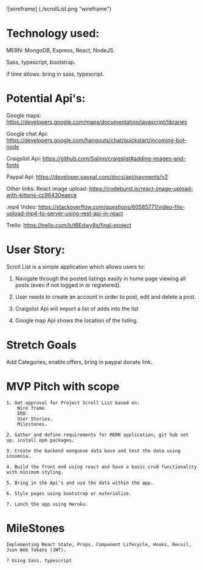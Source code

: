 ![wireframe] (./scrollList.png "wireframe")


# Technology used:

MERN: MongoDB, Express, React, NodeJS.

Sass, typescript, bootstrap.

if time allows: bring in sass, typescript.

# Potential Api's:

Google maps: 
https://developers.google.com/maps/documentation/javascript/libraries

Google chat Api:
https://developers.google.com/hangouts/chat/quickstart/incoming-bot-node

Craigslist Api:
https://github.com/Salinn/craigslist#adding-images-and-fonts

Paypal Api:
https://developer.paypal.com/docs/api/payments/v2

Other links:
React image upload:
https://codeburst.io/react-image-upload-with-kittens-cc96430eaece

.mp4 Video:
https://stackoverflow.com/questions/60585771/video-file-upload-mp4-to-server-using-rest-api-in-react

Trello:
https://trello.com/b/tBEdwy8s/final-project



# User Story:

Scroll List is a simple application which allows users to:

1. Navigate through the posted listings easily in home page viewing all posts (even if not logged in or registered).

2. User needs to create an account in order to post, edit and       delete a post.

3. Craigslist Api will import a list of adds into the list 

4. Google map Api shows the location of the listing.

# Stretch Goals 

Add Categories, enable offers, bring in paypal donate link.

# MVP Pitch with scope

    1. Get approval for Project Scroll List based on:
        Wire frame.
        ERD.
        User Stories.
        Milestones.

    2. Gather and define requirements for MERN application, git hub set up, install npm packages.

    3. Create the backend mongoose data base and test the data using insomnia.

    4. Build the front end using react and have a basic crud functionality with minimum styling.

    5. Bring in the Api's and use the data within the app.

    6. Style pages using bootstrap or materialize.
   
    7. Lunch the app using Heroku.

# MileStones

    Implementing React State, Props, Component Lifecycle, Hooks, Recoil, Json Web Tokens (JWT).

    ? Using Sass, typescript 